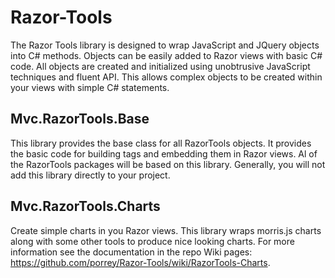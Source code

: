 # Razor-Tools
The Razor Tools library is designed to wrap JavaScript and JQuery objects into C# methods. Objects can be easily added to Razor views with basic C# code. All objects are created and initialized using unobtrusive JavaScript techniques and fluent API. This allows complex objects to be created within your views with simple C# statements.

## Mvc.RazorTools.Base
This library provides the base class for all RazorTools objects. It provides the basic code for building tags and embedding them in Razor views. Al of the RazorTools packages will be based on this library. Generally, you will not add this library directly to your project.

## Mvc.RazorTools.Charts
Create simple charts in you Razor views. This library wraps morris.js charts along with some other tools to produce nice looking charts. For more information see the documentation in the repo Wiki pages: https://github.com/porrey/Razor-Tools/wiki/RazorTools-Charts.
